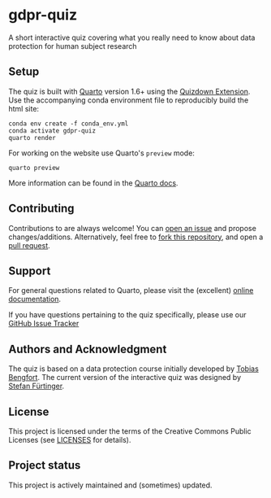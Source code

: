 <!--
Copyright (c) 2025 Ernst Strüngmann Institute (ESI) for Neuroscience in Cooperation 
with Max Planck Society and Max Planck Institute for Human Development (MPIB)

SPDX-License-Identifier: CC-BY-SA-4.0
-->

# gdpr-quiz
A short interactive quiz covering what you really need to know about data 
protection for human subject research

## Setup

The quiz is built with [Quarto](https://quarto.org/) version 1.6+ using the 
[Quizdown Extension](https://github.com/parmsam/quarto-quizdown). Use the 
accompanying conda environment file to reproducibly build the html site: 


```shell
conda env create -f conda_env.yml
conda activate gdpr-quiz
quarto render
```

For working on the website use Quarto's `preview` mode:

``` shell
quarto preview
```

More information can be found in the [Quarto docs](https://quarto.org/docs/websites/index.html#workflow). 

## Contributing

Contributions to are always welcome! You can 
[open an issue](https://github.com/esi-neuroscience/gdpr-quiz/issues/new)
and propose changes/additions. Alternatively, feel free to 
[fork this repository](https://docs.github.com/en/pull-requests/collaborating-with-pull-requests/working-with-forks/fork-a-repo), 
and open a [pull request](https://github.com/esi-neuroscience/gdpr-quiz/pulls). 

## Support

For general questions related to Quarto, please visit the (excellent) 
[online documentation](https://quarto.org/docs/presentations/).

If you have questions pertaining to the quiz specifically, please use our 
[GitHub Issue Tracker](https://github.com/esi-neuroscience/gdpr-quiz/issues)

## Authors and Acknowledgment

The quiz is based on a data protection course initially developed by 
[Tobias Bengfort](https://github.com/xi). The current version of the interactive 
quiz was designed by [Stefan Fürtinger](https://github.com/pantaray). 

## License

This project is licensed under the terms of the Creative Commons Public Licenses 
(see [LICENSES](./LICENSES) for details). 

## Project status

This project is actively maintained and (sometimes) updated.
